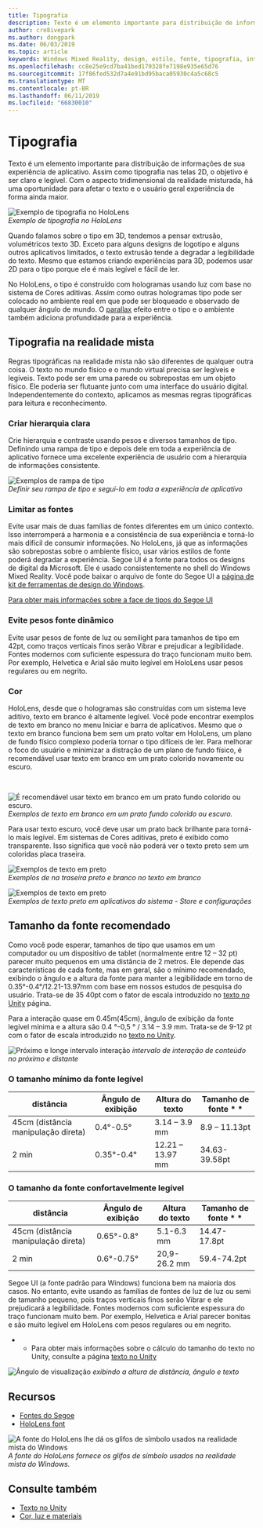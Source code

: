 ```yaml
---
title: Tipografia
description: Texto é um elemento importante para distribuição de informações de sua experiência de aplicativo.
author: cre8ivepark
ms.author: dongpark
ms.date: 06/03/2019
ms.topic: article
keywords: Windows Mixed Reality, design, estilo, fonte, tipografia, interface do usuário, experiência do usuário
ms.openlocfilehash: cc8e25e9cd7ba41bed179328fe7198e935e65d76
ms.sourcegitcommit: 17f86fed532d7a4e91bd95baca05930c4a5c68c5
ms.translationtype: MT
ms.contentlocale: pt-BR
ms.lasthandoff: 06/11/2019
ms.locfileid: "66830010"
---
```

# <a name="typography"></a>Tipografia

Texto é um elemento importante para distribuição de informações de sua experiência de aplicativo. Assim como tipografia nas telas 2D, o objetivo é ser claro e legível. Com o aspecto tridimensional da realidade misturada, há uma oportunidade para afetar o texto e o usuário geral experiência de forma ainda maior.

![Exemplo de tipografia no HoloLens](images/typography-cover.png)<br>
*Exemplo de tipografia no HoloLens*

Quando falamos sobre o tipo em 3D, tendemos a pensar extrusão, volumétricos texto 3D. Exceto para alguns designs de logotipo e alguns outros aplicativos limitados, o texto extrusão tende a degradar a legibilidade do texto. Mesmo que estamos criando experiências para 3D, podemos usar 2D para o tipo porque ele é mais legível e fácil de ler.

No HoloLens, o tipo é construído com hologramas usando luz com base no sistema de Cores aditivas. Assim como outras hologramas tipo pode ser colocado no ambiente real em que pode ser bloqueado e observado de qualquer ângulo de mundo. O [parallax](https://en.wikipedia.org/wiki/Parallax) efeito entre o tipo e o ambiente também adiciona profundidade para a experiência.

## <a name="typography-in-mixed-reality"></a>Tipografia na realidade mista

Regras tipográficas na realidade mista não são diferentes de qualquer outra coisa. O texto no mundo físico e o mundo virtual precisa ser legíveis e legíveis. Texto pode ser em uma parede ou sobrepostas em um objeto físico. Ele poderia ser flutuante junto com uma interface do usuário digital. Independentemente do contexto, aplicamos as mesmas regras tipográficas para leitura e reconhecimento.

### <a name="create-clear-hierarchy"></a>Criar hierarquia clara

Crie hierarquia e contraste usando pesos e diversos tamanhos de tipo. Definindo uma rampa de tipo e depois dele em toda a experiência de aplicativo fornece uma excelente experiência de usuário com a hierarquia de informações consistente.

![Exemplos de rampa de tipo](images/typography-ramp-1000px.jpg)<br>
*Definir seu rampa de tipo e segui-lo em toda a experiência de aplicativo*

### <a name="limit-your-fonts"></a>Limitar as fontes

Evite usar mais de duas famílias de fontes diferentes em um único contexto. Isso interromperá a harmonia e a consistência de sua experiência e torná-lo mais difícil de consumir informações. No HoloLens, já que as informações são sobrepostas sobre o ambiente físico, usar vários estilos de fonte poderá degradar a experiência. Segoe UI é a fonte para todos os designs de digital da Microsoft. Ele é usado consistentemente no shell do Windows Mixed Reality. Você pode baixar o arquivo de fonte do Segoe UI a [página de kit de ferramentas de design do Windows](https://docs.microsoft.com/windows/uwp/design-downloads/).

[Para obter mais informações sobre a face de tipos do Segoe UI](https://docs.microsoft.com/windows/uwp/design/style/typography)

### <a name="avoid-thin-font-weights"></a>Evite pesos fonte dinâmico

Evite usar pesos de fonte de luz ou semilight para tamanhos de tipo em 42pt, como traços verticais finos serão Vibrar e prejudicar a legibilidade. Fontes modernos com suficiente espessura do traço funcionam muito bem. Por exemplo, Helvetica e Arial são muito legível em HoloLens usar pesos regulares ou em negrito.

### <a name="color"></a>Cor

HoloLens, desde que o hologramas são construídas com um sistema leve aditivo, texto em branco é altamente legível. Você pode encontrar exemplos de texto em branco no menu Iniciar e barra de aplicativos. Mesmo que o texto em branco funciona bem sem um prato voltar em HoloLens, um plano de fundo físico complexo poderia tornar o tipo difíceis de ler. Para melhorar o foco do usuário e minimizar a distração de um plano de fundo físico, é recomendável usar texto em branco em um prato colorido novamente ou escuro.

<br>


![É recomendável usar texto em branco em um prato fundo colorido ou escuro. ](images/typography-whiteonblack2-1000px.jpg)
 *Exemplos de texto em branco em um prato fundo colorido ou escuro.*
<br>

Para usar texto escuro, você deve usar um prato back brilhante para torná-lo mais legível. Em sistemas de Cores aditivas, preto é exibido como transparente. Isso significa que você não poderá ver o texto preto sem um coloridas placa traseira.

![Exemplos de texto em preto](images/typography-whiteonblack.png)
<br>*Exemplos de na traseira preto e branco no texto em branco*


![Exemplos de texto em preto](images/640px-typography-blackonwhite.jpg)
<br>*Exemplos de texto preto em aplicativos do sistema - Store e configurações*

## <a name="recommended-font-size"></a>Tamanho da fonte recomendado

Como você pode esperar, tamanhos de tipo que usamos em um computador ou um dispositivo de tablet (normalmente entre 12 – 32 pt) parecer muito pequenos em uma distância de 2 metros. Ele depende das características de cada fonte, mas em geral, são o mínimo recomendado, exibindo o ângulo e a altura da fonte para manter a legibilidade em torno de 0.35°-0.4°/12.21-13.97mm com base em nossos estudos de pesquisa do usuário. Trata-se de 35 40pt com o fator de escala introduzido no [texto no Unity](text-in-unity.md) página. 

Para a interação quase em 0.45m(45cm), ângulo de exibição da fonte legível mínima e a altura são 0.4 °-0,5 ° / 3.14 – 3.9 mm. Trata-se de 9-12 pt com o fator de escala introduzido no [texto no Unity](text-in-unity.md).

![Próximo e longe intervalo interação](images/typography-distance-1000px.jpg)
*intervalo de interação de conteúdo no próximo e distante*

### <a name="the-minimum-legible-font-size"></a>O tamanho mínimo da fonte legível
| distância | Ângulo de exibição | Altura do texto | Tamanho de fonte * * |
|---------|---------|---------|---------|
| 45cm (distância manipulação direta) | 0.4°-0.5° | 3.14 – 3.9 mm | 8.9 – 11.13pt |
| 2 min | 0.35°-0.4° | 12.21 – 13.97 mm | 34.63-39.58pt |


### <a name="the-comfortably-legible-font-size"></a>O tamanho da fonte confortavelmente legível
| distância | Ângulo de exibição | Altura do texto | Tamanho de fonte * * |
|---------|---------|---------|---------|
| 45cm (distância manipulação direta) | 0.65°-0.8° | 5.1-6.3 mm | 14.47-17.8pt |
| 2 min | 0.6°-0.75° | 20,9-26.2 mm | 59.4-74.2pt |


Segoe UI (a fonte padrão para Windows) funciona bem na maioria dos casos. No entanto, evite usando as famílias de fontes de luz de luz ou semi de tamanho pequeno, pois traços verticais finos serão Vibrar e ele prejudicará a legibilidade. Fontes modernos com suficiente espessura do traço funcionam muito bem. Por exemplo, Helvetica e Arial parecer bonitas e são muito legível em HoloLens com pesos regulares ou em negrito.

* * Para obter mais informações sobre o cálculo do tamanho do texto no Unity, consulte a página [texto no Unity](text-in-unity.md)

![Ângulo de visualização](images/Text_In_Unity_ViewingAngle.jpg)
*exibindo a altura de distância, ângulo e texto*

## <a name="resources"></a>Recursos
* [Fontes do Segoe](http://download.microsoft.com/download/1/B/C/1BCF071A-78EE-4968-ACBE-15461C274B61/Segoe%20fonts%20v1705.zip)
* [HoloLens font](http://download.microsoft.com/download/3/8/D/38D659E2-4B9C-413A-B2E7-1956181DC427/Hololens%20font.zip)

![A fonte do HoloLens lhe dá os glifos de símbolo usados na realidade mista do Windows](images/300px-hololensmdl2symbols.jpg)
<br>*A fonte do HoloLens fornece os glifos de símbolo usados na realidade mista do Windows.*

## <a name="see-also"></a>Consulte também
* [Texto no Unity](text-in-unity.md)
* [Cor, luz e materiais](color,-light-and-materials.md)
